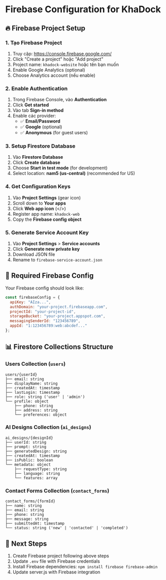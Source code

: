 # Firebase Configuration for KhaDock

## 🔥 Firebase Project Setup

### 1. Tạo Firebase Project
1. Truy cập: https://console.firebase.google.com/
2. Click "Create a project" hoặc "Add project"
3. Project name: `khadock-website` hoặc tên bạn muốn
4. Enable Google Analytics (optional)
5. Choose Analytics account (nếu enable)

### 2. Enable Authentication
1. Trong Firebase Console, vào **Authentication**
2. Click **Get started**
3. Vào tab **Sign-in method**
4. Enable các provider:
   - ✅ **Email/Password**
   - ✅ **Google** (optional)
   - ✅ **Anonymous** (for guest users)

### 3. Setup Firestore Database
1. Vào **Firestore Database**
2. Click **Create database**
3. Choose **Start in test mode** (for development)
4. Select location: **nam5 (us-central)** (recommended for US)

### 4. Get Configuration Keys
1. Vào **Project Settings** (gear icon)
2. Scroll down to **Your apps**
3. Click **Web app icon** (</>)
4. Register app name: `khadock-web`
5. Copy the **Firebase config object**

### 5. Generate Service Account Key
1. Vào **Project Settings** > **Service accounts**
2. Click **Generate new private key**
3. Download JSON file
4. Rename to `firebase-service-account.json`

## 🔐 Required Firebase Config

Your Firebase config should look like:
```javascript
const firebaseConfig = {
  apiKey: "AIza...",
  authDomain: "your-project.firebaseapp.com",
  projectId: "your-project-id",
  storageBucket: "your-project.appspot.com",
  messagingSenderId: "123456789",
  appId: "1:123456789:web:abcdef..."
};
```

## 📊 Firestore Collections Structure

### Users Collection (`users`)
```
users/{userId}
├── email: string
├── displayName: string
├── createdAt: timestamp
├── lastLogin: timestamp
├── role: string ('user' | 'admin')
└── profile: object
    ├── phone: string
    ├── address: string
    └── preferences: object
```

### AI Designs Collection (`ai_designs`)
```
ai_designs/{designId}
├── userId: string
├── prompt: string
├── generatedDesign: string
├── createdAt: timestamp
├── isPublic: boolean
└── metadata: object
    ├── requestType: string
    ├── language: string
    └── features: array
```

### Contact Forms Collection (`contact_forms`)
```
contact_forms/{formId}
├── name: string
├── email: string
├── phone: string
├── message: string
├── submittedAt: timestamp
└── status: string ('new' | 'contacted' | 'completed')
```

## 🚀 Next Steps

1. Create Firebase project following above steps
2. Update `.env` file with Firebase credentials
3. Install Firebase dependencies: `npm install firebase firebase-admin`
4. Update server.js with Firebase integration
